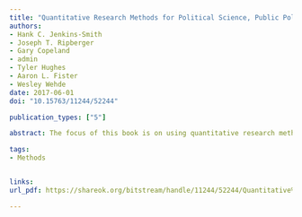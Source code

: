 ```yaml
---
title: "Quantitative Research Methods for Political Science, Public Policy, and Public Administration"
authors:
- Hank C. Jenkins-Smith
- Joseph T. Ripberger
- Gary Copeland
- admin
- Tyler Hughes 
- Aaron L. Fister
- Wesley Wehde
date: 2017-06-01
doi: "10.15763/11244/52244"

publication_types: ["5"]

abstract: The focus of this book is on using quantitative research methods to test hypotheses and build theory in political science, public policy and public administration. It is designed for advanced undergraduate courses, or introductory and intermediate graduate-level courses. The first part of the book introduces the scientific method, then covers research design, measurement, descriptive statistics, probability, inference, and basic measures of association. The second part of the book covers bivariate and multiple linear regression using the ordinary least squares, the calculus and matrix algebra that are necessary for understanding bivariate and multiple linear regression, the assumptions that underlie these methods, and then provides a short introduction to generalized linear models. The book fully embraces the open access and open source philosophies. The book is freely available in the SHAREOK repository; it is written in R Markdown files that are available in a public GitHub repository; it uses and teaches R and RStudio for data analysis, visualization and data management; and it uses publicly available survey data (from the Meso-Scale Integrated Socio-geographic Network) to illustrate important concepts and methods. We encourage students to download the data, replicate the examples, and explore further! We also encourage instructors to download the R Markdown files and modify the text for use in different courses.

tags:
- Methods


links:
url_pdf: https://shareok.org/bitstream/handle/11244/52244/Quantitative%20Research%20Methods%20For%20Political%20Science%2c%20Public%20Policy%20and%20Public%20Administration%2c%20With%20Applications%20in%20R.pdf?sequence=15&isAllowed=y 

---
```



